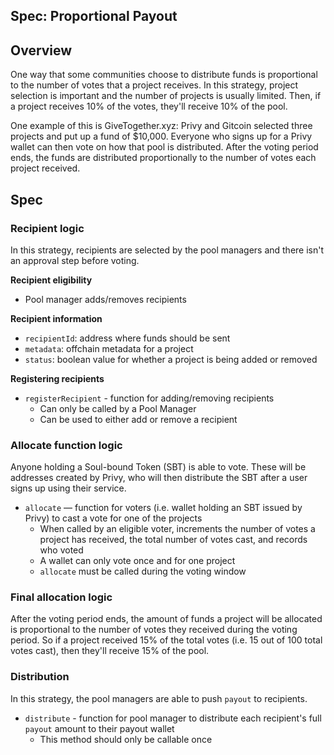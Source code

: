 Spec: Proportional Payout
---------------------------------

## Overview 

One way that some communities choose to distribute funds is proportional to
the number of votes that a project receives. In this strategy, project selection
is important and the number of projects is usually limited. Then, if a project
receives 10% of the votes, they'll receive 10% of the pool.

One example of this is GiveTogether.xyz: Privy and Gitcoin selected three
projects and put up a fund of $10,000. Everyone who signs up for a Privy wallet
can then vote on how that pool is distributed. After the voting period ends, the
funds are distributed proportionally to the number of votes each project
received.

## Spec

### Recipient logic

In this strategy, recipients are selected by the pool managers and there isn't
an approval step before voting.

**Recipient eligibility**

- Pool manager adds/removes recipients

**Recipient information**

- `recipientId`: address where funds should be sent
- `metadata`: offchain metadata for a project
- `status`: boolean value for whether a project is being added or removed

**Registering recipients**

- `registerRecipient` - function for adding/removing recipients
    - Can only be called by a Pool Manager
    - Can be used to either add or remove a recipient

### Allocate function logic

Anyone holding a Soul-bound Token (SBT) is able to vote. These will be addresses
created by Privy, who will then distribute the SBT after a user signs up using
their service.

- `allocate` — function for voters (i.e. wallet holding an SBT issued by Privy) to cast a vote for one of the projects
    - When called by an eligible voter, increments the number of votes a project has received, the total number of votes cast, and records who voted
    - A wallet can only vote once and for one project
    - `allocate` must be called during the voting window

### Final allocation logic

After the voting period ends, the amount of funds a project will be allocated is
proportional to the number of votes they received during the voting period. So
if a project received 15% of the total votes (i.e. 15 out of 100 total votes
cast), then they'll receive 15% of the pool.

### Distribution

In this strategy, the pool managers are able to push `payout` to recipients.

- `distribute` - function for pool manager to distribute each recipient's full `payout` amount to their payout wallet
    - This method should only be callable once
